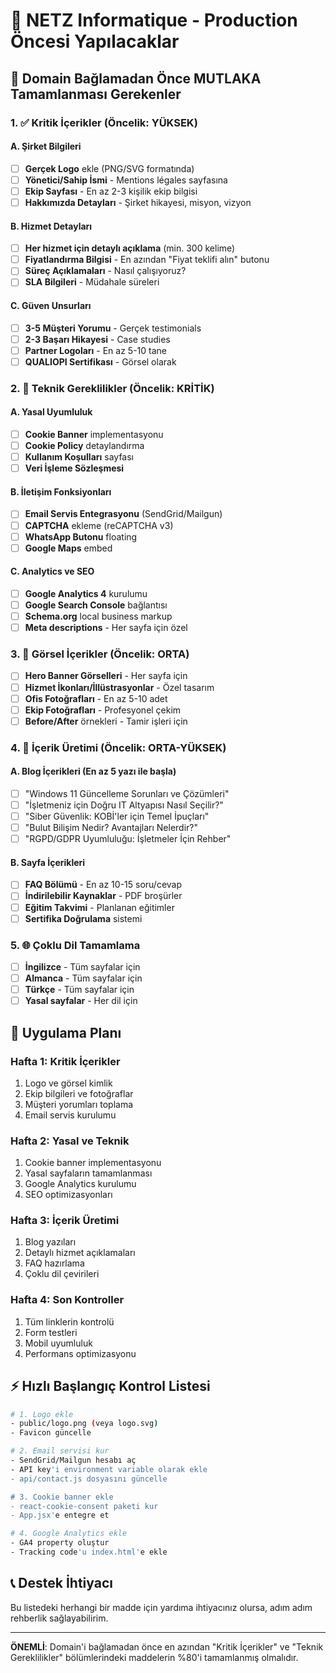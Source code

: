 # 🚨 NETZ Informatique - Production Öncesi Yapılacaklar

## 📌 Domain Bağlamadan Önce MUTLAKA Tamamlanması Gerekenler

### 1. ✅ Kritik İçerikler (Öncelik: YÜKSEK)

#### A. Şirket Bilgileri
- [ ] **Gerçek Logo** ekle (PNG/SVG formatında)
- [ ] **Yönetici/Sahip İsmi** - Mentions légales sayfasına
- [ ] **Ekip Sayfası** - En az 2-3 kişilik ekip bilgisi
- [ ] **Hakkımızda Detayları** - Şirket hikayesi, misyon, vizyon

#### B. Hizmet Detayları
- [ ] **Her hizmet için detaylı açıklama** (min. 300 kelime)
- [ ] **Fiyatlandırma Bilgisi** - En azından "Fiyat teklifi alın" butonu
- [ ] **Süreç Açıklamaları** - Nasıl çalışıyoruz?
- [ ] **SLA Bilgileri** - Müdahale süreleri

#### C. Güven Unsurları
- [ ] **3-5 Müşteri Yorumu** - Gerçek testimonials
- [ ] **2-3 Başarı Hikayesi** - Case studies
- [ ] **Partner Logoları** - En az 5-10 tane
- [ ] **QUALIOPI Sertifikası** - Görsel olarak

### 2. 🔧 Teknik Gereklilikler (Öncelik: KRİTİK)

#### A. Yasal Uyumluluk
- [ ] **Cookie Banner** implementasyonu
- [ ] **Cookie Policy** detaylandırma
- [ ] **Kullanım Koşulları** sayfası
- [ ] **Veri İşleme Sözleşmesi**

#### B. İletişim Fonksiyonları
- [ ] **Email Servis Entegrasyonu** (SendGrid/Mailgun)
- [ ] **CAPTCHA** ekleme (reCAPTCHA v3)
- [ ] **WhatsApp Butonu** floating
- [ ] **Google Maps** embed

#### C. Analytics ve SEO
- [ ] **Google Analytics 4** kurulumu
- [ ] **Google Search Console** bağlantısı
- [ ] **Schema.org** local business markup
- [ ] **Meta descriptions** - Her sayfa için özel

### 3. 📸 Görsel İçerikler (Öncelik: ORTA)

- [ ] **Hero Banner Görselleri** - Her sayfa için
- [ ] **Hizmet İkonları/İllüstrasyonlar** - Özel tasarım
- [ ] **Ofis Fotoğrafları** - En az 5-10 adet
- [ ] **Ekip Fotoğrafları** - Profesyonel çekim
- [ ] **Before/After** örnekleri - Tamir işleri için

### 4. 📝 İçerik Üretimi (Öncelik: ORTA-YÜKSEK)

#### A. Blog İçerikleri (En az 5 yazı ile başla)
- [ ] "Windows 11 Güncelleme Sorunları ve Çözümleri"
- [ ] "İşletmeniz için Doğru IT Altyapısı Nasıl Seçilir?"
- [ ] "Siber Güvenlik: KOBİ'ler için Temel İpuçları"
- [ ] "Bulut Bilişim Nedir? Avantajları Nelerdir?"
- [ ] "RGPD/GDPR Uyumluluğu: İşletmeler İçin Rehber"

#### B. Sayfa İçerikleri
- [ ] **FAQ Bölümü** - En az 10-15 soru/cevap
- [ ] **İndirilebilir Kaynaklar** - PDF broşürler
- [ ] **Eğitim Takvimi** - Planlanan eğitimler
- [ ] **Sertifika Doğrulama** sistemi

### 5. 🌐 Çoklu Dil Tamamlama

- [ ] **İngilizce** - Tüm sayfalar için
- [ ] **Almanca** - Tüm sayfalar için
- [ ] **Türkçe** - Tüm sayfalar için
- [ ] **Yasal sayfalar** - Her dil için

## 🎯 Uygulama Planı

### Hafta 1: Kritik İçerikler
1. Logo ve görsel kimlik
2. Ekip bilgileri ve fotoğraflar
3. Müşteri yorumları toplama
4. Email servis kurulumu

### Hafta 2: Yasal ve Teknik
1. Cookie banner implementasyonu
2. Yasal sayfaların tamamlanması
3. Google Analytics kurulumu
4. SEO optimizasyonları

### Hafta 3: İçerik Üretimi
1. Blog yazıları
2. Detaylı hizmet açıklamaları
3. FAQ hazırlama
4. Çoklu dil çevirileri

### Hafta 4: Son Kontroller
1. Tüm linklerin kontrolü
2. Form testleri
3. Mobil uyumluluk
4. Performans optimizasyonu

## ⚡ Hızlı Başlangıç Kontrol Listesi

```bash
# 1. Logo ekle
- public/logo.png (veya logo.svg)
- Favicon güncelle

# 2. Email servisi kur
- SendGrid/Mailgun hesabı aç
- API key'i environment variable olarak ekle
- api/contact.js dosyasını güncelle

# 3. Cookie banner ekle
- react-cookie-consent paketi kur
- App.jsx'e entegre et

# 4. Google Analytics ekle
- GA4 property oluştur
- Tracking code'u index.html'e ekle
```

## 📞 Destek İhtiyacı

Bu listedeki herhangi bir madde için yardıma ihtiyacınız olursa, adım adım rehberlik sağlayabilirim.

---

**ÖNEMLİ**: Domain'i bağlamadan önce en azından "Kritik İçerikler" ve "Teknik Gereklilikler" bölümlerindeki maddelerin %80'i tamamlanmış olmalıdır.